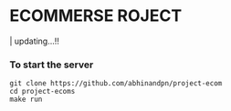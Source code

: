 # ECOMMERSE ROJECT
| updating...!!

### To start the server
```
git clone https://github.com/abhinandpn/project-ecom
cd project-ecoms
make run
```
